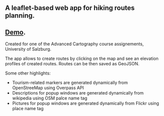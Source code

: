 ## A leaflet-based web app for hiking routes planning.

## [Demo](https://liquidsun.github.io/hallstadt_trips/).

Created for one of the Advanced Cartography course assignements, University of Salzburg.

The app allows to create routes by clicking on the map and see an elevation profiles of created routes.
Routes can be then saved as GeoJSON.

Some other highlights:
- Tourism-related markers are generated dynamically from OpenStreeMap using Overpass API
- Descriptions for popup windows are generated dynamically from wikipedia using OSM palce name tag 
- Pictures for popup windows are generated dynamically from Flickr using place name tag